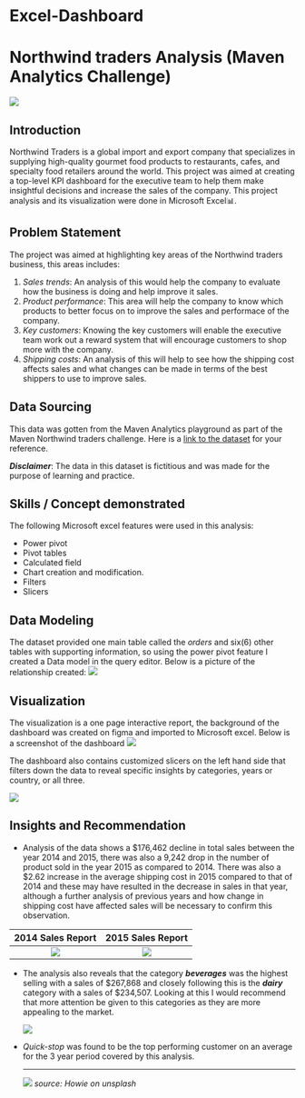 # Excel-Dashboard
# Northwind traders Analysis (Maven Analytics Challenge)
![](shippingContainer.jpg)

## Introduction 
Northwind Traders is a global import and export company that specializes in supplying high-quality gourmet food products to restaurants, cafes, and specialty food retailers around the world. This project was aimed at creating a top-level KPI dashboard for the executive team to help them make insightful decisions and increase the sales of the company. This project analysis and its visualization were done in Microsoft Excel📊.

## Problem Statement
The project was aimed at highlighting key areas of the Northwind traders business, this areas includes:
1.	_Sales trends_: An analysis of this would help the company to evaluate how the business is doing and help improve it sales.
2.	_Product performance_: This area will help the company to know which products to better focus on to improve the sales and performace of the company.
3.	_Key customers_: Knowing the key customers will enable the executive team work out a reward system that will encourage customers to shop more with the company.
4.	_Shipping costs_: An analysis of this will help to see how the shipping cost affects sales and what changes can be made in terms of the best shippers to use to improve sales.

## Data Sourcing
This data was gotten from the Maven Analytics playground as part of the Maven Northwind traders challenge. Here is a [link to the dataset](https://maven-datasets.s3.amazonaws.com/Northwind+Traders/Northwind+Traders.zip) for your reference.

**_Disclaimer_**: The data in this dataset is fictitious and was made for the purpose of learning and practice.

## Skills / Concept demonstrated
The following Microsoft excel features were used in this analysis:
-	Power pivot
- Pivot tables
-	Calculated field
-	Chart creation and modification.
- Filters
- Slicers

## Data Modeling
The dataset provided one main table called the _orders_ and six(6) other tables with supporting information, so using the power pivot feature I created a Data model in the query editor. Below is a picture of the relationship created:
![](datamodel.jpg)

## Visualization
The visualization is a one page interactive report, the background of the dashboard was created on figma and imported to Microsoft excel. Below is a screenshot of the dashboard 
![](dashboard.jpg)

The dashboard also contains customized slicers on the left hand side that filters down the data to reveal specific insights by categories, years or country, or all three.

![](dashboard.gif)

## Insights and Recommendation
-	Analysis of the data shows a $176,462 decline in total sales between the year 2014 and 2015, there was also a 9,242 drop in the number of product sold in the year 2015 as compared to 2014. There was also a $2.62 increase in the average shipping cost in 2015 compared to that of 2014 and these may have resulted in the decrease in sales in that year, although a further analysis of previous years and how change in shipping cost have affected sales will be necessary to confirm this observation.
 
   2014 Sales Report                    |            2015 Sales Report
  :----------------------------------------:|:-----------------------------------------------------:|
  ![](2014sales.jpg)                        | ![](2015sales.jpg)

- The analysis also reveals that the category **_beverages_** was the highest selling with a sales of $267,868 and closely following this is the **_dairy_** category with a sales of $234,507. Looking at this I would recommend that more attention be given to this categories as they are more appealing to the market.

  ![](salesbycategory.jpg)

- _Quick-stop_ was found to be the top performing customer on an average for the 3 year period covered by this analysis.

  ----------------------------------------- 

  ![](thankyou.jpg)
          _source: Howie on unsplash_
